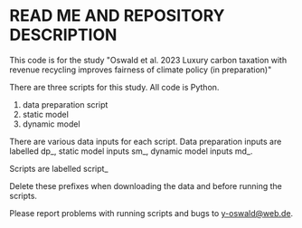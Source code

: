 # READ ME AND REPOSITORY DESCRIPTION

This code is for the study "Oswald et al. 2023 Luxury carbon taxation with revenue recycling improves fairness of climate policy (in preparation)"

There are three scripts for this study. All code is Python. 

1) data preparation script
2) static model
3) dynamic model

There are various data inputs for each script. Data preparation inputs are labelled dp_, static model inputs sm_, dynamic model inputs md_. 

Scripts are labelled script_

Delete these prefixes when downloading the data and before running the scripts.

Please report problems with running scripts and bugs to y-oswald@web.de.
